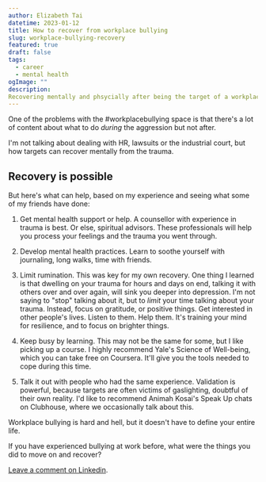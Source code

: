 ```yaml
---
author: Elizabeth Tai
datetime: 2023-01-12
title: How to recover from workplace bullying
slug: workplace-bullying-recovery
featured: true
draft: false
tags:
  - career
  - mental health
ogImage: ""
description:
Recovering mentally and phsycially after being the target of a workplace bully.
---
```


One of the problems with the #workplacebullying space is that there's a lot of content about what to do *during* the aggression but not after.

I'm not talking about dealing with HR, lawsuits or the industrial court, but how targets can recover mentally from the trauma.

## Recovery is possible

But here's what can help, based on my experience and seeing what some of my friends have done:

1. Get mental health support or help. A counsellor with experience in trauma is best. Or else, spiritual advisors. These professionals will help you process your feelings and the trauma you went through.

2. Develop mental health practices. Learn to soothe yourself with journaling, long walks, time with friends.

3. Limit rumination. This was key for my own recovery. One thing I learned is that dwelling on your trauma for hours and days on end, talking it with others over and over again, will sink you deeper into depression. I'm not saying to "stop" talking about it, but to *limit* your time talking about your trauma. Instead, focus on gratitude, or positive things. Get interested in other people's lives. Listen to them. Help them. It's training your mind for resilience, and to focus on brighter things.

4. Keep busy by learning. This may not be the same for some, but I like picking up a course. I highly recommend Yale's Science of Well-being, which you can take free on Coursera. It'll give you the tools needed to cope during this time.

5. Talk it out with people who had the same experience. Validation is powerful, because targets are often victims of gaslighting, doubtful of their own reality. I'd like to recommend Animah Kosai's Speak Up chats on Clubhouse, where we occasionally talk about this.

Workplace bullying is hard and hell, but it doesn't have to define your entire life.

If you have experienced bullying at work before, what were the things you did to move on and recover?

[Leave a comment on Linkedin](https://www.linkedin.com/posts/elizabethtai_workplacebullying-activity-7019103807812894720-4v1E/?utm_source=share&utm_medium=member_desktop/).